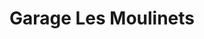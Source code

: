 ---
title: "Garage Les Moulinets"
url: /saint-herblain/garage-les-moulinets/
shop: réparation de voitures
---